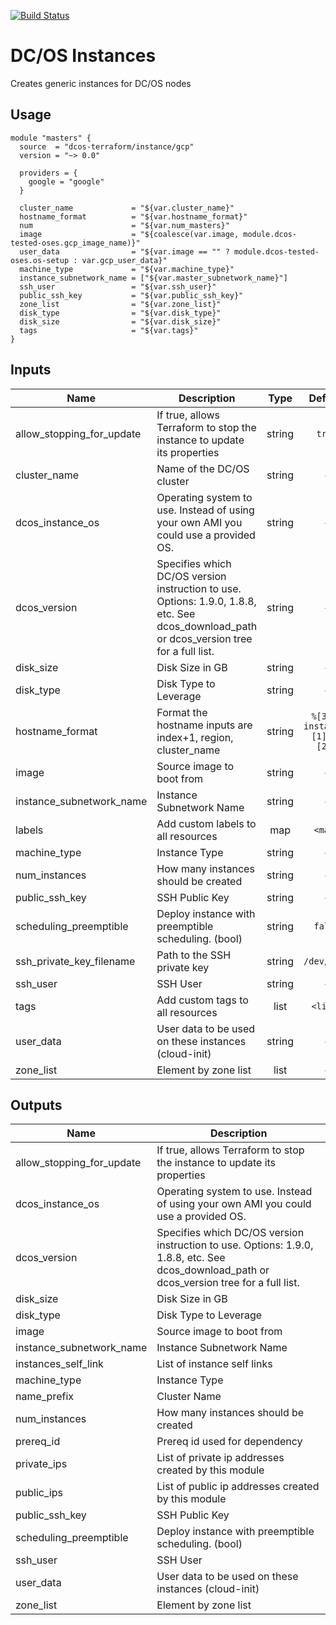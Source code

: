[![Build Status](https://jenkins-terraform.mesosphere.com/service/dcos-terraform-jenkins/job/dcos-terraform/job/terraform-gcp-instance/job/master/badge/icon)](https://jenkins-terraform.mesosphere.com/service/dcos-terraform-jenkins/job/dcos-terraform/job/terraform-gcp-instance/job/master/)
# DC/OS Instances

Creates generic instances for DC/OS nodes

## Usage

```hcl
module "masters" {
  source  = "dcos-terraform/instance/gcp"
  version = "~> 0.0"

  providers = {
    google = "google"
  }

  cluster_name             = "${var.cluster_name}"
  hostname_format          = "${var.hostname_format}"
  num                      = "${var.num_masters}"
  image                    = "${coalesce(var.image, module.dcos-tested-oses.gcp_image_name)}"
  user_data                = "${var.image == "" ? module.dcos-tested-oses.os-setup : var.gcp_user_data}"
  machine_type             = "${var.machine_type}"
  instance_subnetwork_name = ["${var.master_subnetwork_name}"]
  ssh_user                 = "${var.ssh_user}"
  public_ssh_key           = "${var.public_ssh_key}"
  zone_list                = "${var.zone_list}"
  disk_type                = "${var.disk_type}"
  disk_size                = "${var.disk_size}"
  tags                     = "${var.tags}"
}
```

## Inputs

| Name | Description | Type | Default | Required |
|------|-------------|:----:|:-----:|:-----:|
| allow_stopping_for_update | If true, allows Terraform to stop the instance to update its properties | string | `true` | no |
| cluster_name | Name of the DC/OS cluster | string | - | yes |
| dcos_instance_os | Operating system to use. Instead of using your own AMI you could use a provided OS. | string | - | yes |
| dcos_version | Specifies which DC/OS version instruction to use. Options: 1.9.0, 1.8.8, etc. See dcos_download_path or dcos_version tree for a full list. | string | - | yes |
| disk_size | Disk Size in GB | string | - | yes |
| disk_type | Disk Type to Leverage | string | - | yes |
| hostname_format | Format the hostname inputs are index+1, region, cluster_name | string | `%[3]s-instance%[1]d-%[2]s` | no |
| image | Source image to boot from | string | - | yes |
| instance_subnetwork_name | Instance Subnetwork Name | string | - | yes |
| labels | Add custom labels to all resources | map | `<map>` | no |
| machine_type | Instance Type | string | - | yes |
| num_instances | How many instances should be created | string | - | yes |
| public_ssh_key | SSH Public Key | string | - | yes |
| scheduling_preemptible | Deploy instance with preemptible scheduling. (bool) | string | `false` | no |
| ssh_private_key_filename | Path to the SSH private key | string | `/dev/null` | no |
| ssh_user | SSH User | string | - | yes |
| tags | Add custom tags to all resources | list | `<list>` | no |
| user_data | User data to be used on these instances (cloud-init) | string | - | yes |
| zone_list | Element by zone list | list | - | yes |

## Outputs

| Name | Description |
|------|-------------|
| allow_stopping_for_update | If true, allows Terraform to stop the instance to update its properties |
| dcos_instance_os | Operating system to use. Instead of using your own AMI you could use a provided OS. |
| dcos_version | Specifies which DC/OS version instruction to use. Options: 1.9.0, 1.8.8, etc. See dcos_download_path or dcos_version tree for a full list. |
| disk_size | Disk Size in GB |
| disk_type | Disk Type to Leverage |
| image | Source image to boot from |
| instance_subnetwork_name | Instance Subnetwork Name |
| instances_self_link | List of instance self links |
| machine_type | Instance Type |
| name_prefix | Cluster Name |
| num_instances | How many instances should be created |
| prereq_id | Prereq id used for dependency |
| private_ips | List of private ip addresses created by this module |
| public_ips | List of public ip addresses created by this module |
| public_ssh_key | SSH Public Key |
| scheduling_preemptible | Deploy instance with preemptible scheduling. (bool) |
| ssh_user | SSH User |
| user_data | User data to be used on these instances (cloud-init) |
| zone_list | Element by zone list |

